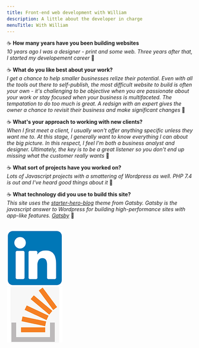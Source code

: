 ```yaml
---
title: Front-end web development with William
description: A little about the developer in charge
menuTitle: With William
---
```



:coffee: **How many years have you been building websites**
<br />*10 years ago I was a designer - print and some web. Three years after that, I started my developement career* :speech_balloon:

:coffee: **What do you like best about your work?**
<br />*I get a chance to help smaller businesses relize their potential. Even with all the tools out there to self-publish, the most difficult website to build is often your own - it's challenging to be objective when you are passionate about your work or stay focused when your business is multifaceted. The tempatation to do too much is great. A redsign with an expert gives the owner a chance to revisit their business and make significant changes* :speech_balloon: 

:coffee: **What's your approach to working with new clients?**
<br />*When I first meet a client, I usually won't offer anything specific unless they want me to. At this stage, I generally want to know everything I can about the big picture. In this respect, I feel I'm both a business analyst and designer. Ultimately, the key is to be a great listener so you don't end up missing what the customer really wants* :speech_balloon:

:coffee: **What sort of projects have you worked on?**
<br />*Lots of Javascript projects with a smattering of Wordpress as well. PHP 7.4 is out and I've heard good things about it* :speech_balloon:

:coffee: **What technology did you use to build this site?**
<br />*This site uses the [starter-hero-blog](https://github.com/greglobinski/gatsby-starter-hero-blog) theme from Gatsby. Gatsby is the javascript answer to Wordpress for building high-performance sites with app-like features. [Gatsby](https://www.netcreative.org/gatsby)* :speech_balloon:

<br />
<a title="LinkedIn" target="_blank" href="https://www.linkedin.com/in/william-r-pope/">
    <img src="linkedin.png" />
</a>
<br />
<a title="Stackoverflow" target="_blank" href="https://stackoverflow.com/users/1608383/bill-pope?tab=topactivity">
    <img src="stackoverflow.png" />
</a>
